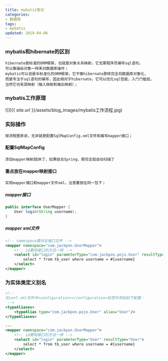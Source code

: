 ```yaml
---
title: mybatis笔记
categories: 
- 数据库
tags:
- mybatis
updated: 2019-04-06
---
```


### mybatis和hibernate的区别
    hibernate是标准的ORM框架，也就是对象关系映射，它无需程序员编写sql语句，
    可以像操纵对象一样来对数据库操作；
    mybatis可以说是半标准化的ORM框架，它不像hibernate那样完全将数据库对象化，
    而是专注于sql语句的编写，因此相对于hibernate，它可以优化sql性能，入门门槛低，
    当然它也有其映射（输入映射和输出映射）；

### mybatis工作原理

![]({{ site.url }}/assets/blog_images/mybatis工作流程.jpg)

### 实际操作
    按流程图来说，无非就是配置SqlMapConfig.xml文件和编写mapper接口；

#### 配置SqlMapConfig
    添加mapper映射就OK了，如果结合Spring，那完全就自动扫描了

#### 重点放在mapper映射接口
    实现mapper接口和mapper文件xml，注意要放在同一包下；

##### mapper接口

```java
public interface UserMapper {
    User login(String username);
}
```
##### mapper xml文件

```xml
<!-- namespace要对应接口文件 -->
<mapper namespace="com.jackpon.UserMapper">
    <!-- id要和接口的方法一样 -->
    <select id="login" parameterType="com.jackpon.pojo.User" resultType="com.jackpon.pojo.User">
        select * from tb_user where username = #{username}
    </select>
</mapper>
```

### 为实体类定义别名

```xml
<!-- 
在conf.xml文件中<configuration></configuration>标签中添加如下配置：
 -->
<typeAliases>
    <typeAlias type="com.jackpon.pojo.User" alias="User"/>
</typeAliases>

---
<mapper namespace="com.jackpon.UserMapper">
    <!-- id要和接口的方法一样 -->
    <select id="login" parameterType="User" resultType="User">
        select * from tb_user where username = #{username}
    </select>
</mapper>
```